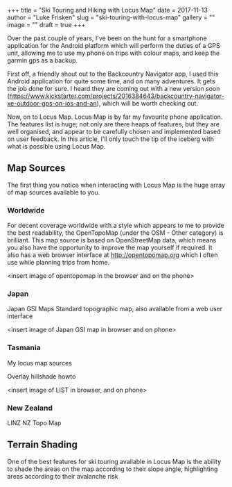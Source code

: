 +++
title = "Ski Touring and Hiking with Locus Map"
date = 2017-11-13
author = "Luke Frisken"
slug = "ski-touring-with-locus-map"
gallery = ""
image = ""
draft = true
+++

Over the past couple of years, I've been on the hunt for a smartphone
application for the Android platform which will perform the duties of a
GPS unit, allowing me to use my phone on trips with colour maps, and
keep the garmin gps as a backup.

First off, a friendly shout out to the Backcountry Navigator app, I used
this Android application for quite some time, and on many adventures. It
gets the job done for sure. I heard they are coming out with a new
version soon
(<https://www.kickstarter.com/projects/2016384643/backcountry-navigator-xe-outdoor-gps-on-ios-and-an>),
which will be worth checking out.

Now, on to Locus Map. Locus Map is by far my favourite phone
application. The features list is huge; not only are there heaps of
features, but they are well organised, and appear to be carefully chosen
and implemented based on user feedback. In this article, I'll only touch
the tip of the iceberg with what is possible using Locus Map.

## Map Sources

The first thing you notice when interacting with Locus Map is the huge
array of map sources available to you.

### Worldwide

For decent coverage worldwide with a style which appears to me to
provide the best readability, the OpenTopoMap (under the OSM - Other
category) is brilliant. This map source is based on OpenStreetMap data,
which means you also have the opportunity to improve the map yourself if
required. It also has a web browser interface at
<http://opentopomap.org> which I often use while planning trips from
home.

\<insert image of opentopomap in the browser and on the phone\>

### Japan

Japan GSI Maps Standard topographic map, also available from a web user
interface

\<insert image of Japan GSI map in browser and on phone\>

### Tasmania

My locus map sources

Overlay hillshade howto

\<insert image of LIST in browser, and on phone\>

### New Zealand

LINZ NZ Topo Map

## Terrain Shading

One of the best features for ski touring available in Locus Map is the
ability to shade the areas on the map according to their slope angle,
highlighting areas according to their avalanche risk
